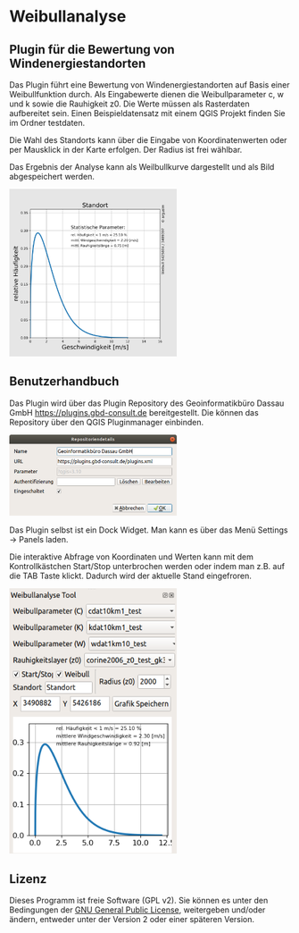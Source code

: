 Weibullanalyse
==============

Plugin für die Bewertung von Windenergiestandorten
--------------------------------------------------

Das Plugin führt eine Bewertung von Windenergiestandorten auf Basis einer Weibullfunktion durch. Als Eingabewerte dienen die Weibullparameter c, w und k sowie die Rauhigkeit z0. Die Werte müssen als Rasterdaten aufbereitet sein. Einen Beispieldatensatz mit einem QGIS Projekt finden Sie im Ordner testdaten. 

Die Wahl des Standorts kann über die Eingabe von Koordinatenwerten oder per Mausklick in der Karte erfolgen. Der Radius ist frei wählbar.

Das Ergebnis der Analyse kann als Weilbullkurve dargestellt und als Bild abgespeichert werden.

<img src="/images/weibull_result.png" width="300">


Benutzerhandbuch
----------------

Das Plugin wird über das Plugin Repository des Geoinformatikbüro Dassau GmbH https://plugins.gbd-consult.de bereitgestellt. Die können das Repository über den QGIS Pluginmanager einbinden. 

<img src="/images/repodetails.png" width="300">

Das Plugin selbst ist ein Dock Widget. Man kann es über das Menü Settings -> Panels laden.

Die interaktive Abfrage von Koordinaten und Werten kann mit dem Kontrollkästchen Start/Stop unterbrochen werden oder indem man z.B. auf die TAB Taste klickt. Dadurch wird der aktuelle Stand eingefroren.

<img src="/images/weibull_blank.png" width="300">

## Lizenz

Dieses Programm ist freie Software (GPL v2). Sie können es unter den Bedingungen der [GNU General Public License](./LICENSE), 
weitergeben und/oder ändern, entweder unter der Version 2 oder einer späteren Version.
